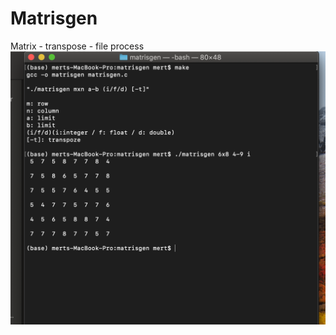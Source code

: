 # Matrisgen
Matrix - transpose - file process
![matrix](https://github.com/mertdeveci/Matrisgen/blob/main/screenshot.png)
